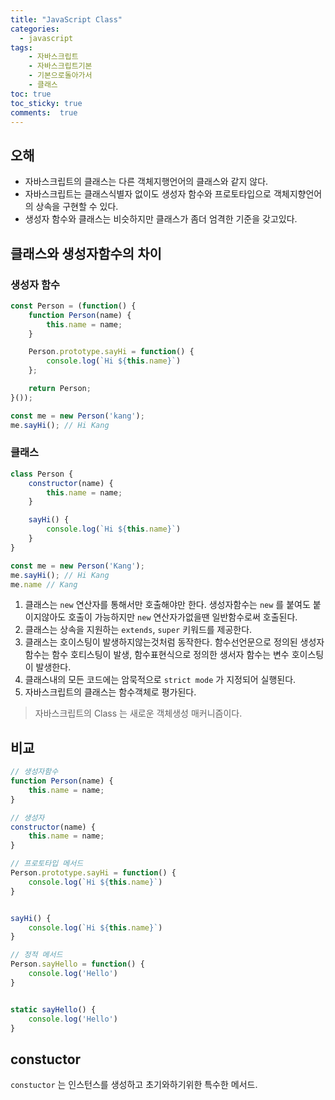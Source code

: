 ```yaml
---
title: "JavaScript Class"
categories: 
  - javascript
tags: 
    - 자바스크립트
    - 자바스크립트기본
    - 기본으로돌아가서
    - 클래스
toc: true
toc_sticky: true
comments:  true
---
```


## 오해
- 자바스크립트의 클래스는 다른 객체지행언어의 클래스와 같지 않다.
- 자바스크립트는 클래스식별자 없이도 생성자 함수와 프로토타입으로 객체지향언어의 상속을 구현할 수 있다.
- 생성자 함수와 클래스는 비슷하지만 클래스가 좀더 엄격한 기준을 갖고있다.

## 클래스와 생성자함수의 차이
### 생성자 함수
```javascript
const Person = (function() {
    function Person(name) {
        this.name = name;
    }

    Person.prototype.sayHi = function() {
        console.log(`Hi ${this.name}`)
    };

    return Person;
}());

const me = new Person('kang');
me.sayHi(); // Hi Kang
```

### 클래스
```javascript
class Person {
    constructor(name) {
        this.name = name;
    }

    sayHi() {
        console.log(`Hi ${this.name}`)
    }
}

const me = new Person('Kang');
me.sayHi(); // Hi Kang
me.name // Kang
```
  

1. 클래스는 `new` 연산자를 통해서만 호출해야만 한다. 생성자함수는 `new` 를 붙여도 붙이지않아도 호출이 가능하지만 `new` 연산자가없을땐 일반함수로써 호출된다.
2. 클래스는 상속을 지원하는 `extends`, `super` 키워드를 제공한다.
3. 클래스는 호이스팅이 발생하지않는것처럼 동작한다. 함수선언문으로 정의된 생성자함수는 함수 호티스팅이 발생, 함수표현식으로 정의한 생서자 함수는 변수 호이스팅이 발생한다.
4. 클래스내의 모든 코드에는 암묵적으로 `strict mode` 가 지정되어 실행된다.
5. 자바스크립트의 클래스는 함수객체로 평가된다.

> 자바스크립트의 Class 는 새로운 객체생성 매커니즘이다.

## 비교
```javascript
// 생성자함수
function Person(name) {
    this.name = name;
}

// 생성자
constructor(name) {
    this.name = name;
}
```
  
```javascript
// 프로토타입 메서드
Person.prototype.sayHi = function() {
    console.log(`Hi ${this.name}`)
}


sayHi() {
    console.log(`Hi ${this.name}`)
}
```
  

```javascript
// 정적 메서드
Person.sayHello = function() {
    console.log('Hello')
}


static sayHello() {
    console.log('Hello')
}
```

## constuctor
`constuctor` 는 인스턴스를 생성하고 초기와하기위한 특수한 메서드.